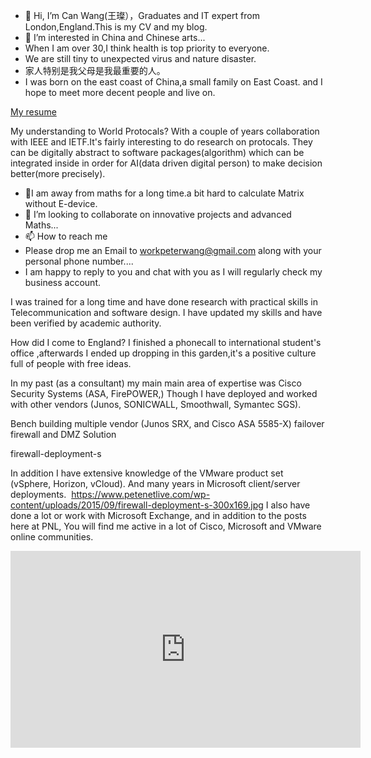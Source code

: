 - 👋 Hi, I’m Can Wang(王璨），Graduates and IT expert from London,England.This is my CV and my blog.
- 👀 I’m interested in China and Chinese arts...
- When I am over 30,I think health is top priority to everyone.
- We are still tiny to unexpected virus and nature disaster.
-   家人特别是我父母是我最重要的人。
-  I was born on the east coast of China,a small family on East Coast. and I hope to meet more decent people and live on.

<a href="https://www.linkedin.com/in/can-wang-391b831a5/">My resume</a>

My understanding to World Protocals?
With a couple of years collaboration with IEEE and IETF.It's fairly interesting to do research on protocals.
They can be digitally abstract to software packages(algorithm) which can be integrated inside in order for AI(data driven digital person) to make decision better(more precisely).

- 🌱I am away from maths for a long time.a bit hard to calculate Matrix without E-device.
- 💞️ I’m looking to collaborate on innovative projects and advanced Maths...
- 📫 How to reach me 
- Please drop me an Email to workpeterwang@gmail.com along with your personal phone number....
- I am happy to reply to you and chat with you as I will regularly check my business account.

I was trained for a long time and have done research with practical skills in Telecommunication and software design.
I have updated my skills and have been verified by academic authority.

How did I come to England?
I finished a phonecall to international student's office ,afterwards I ended up dropping in this garden,it's a positive culture full of people with free ideas.

In my past (as a consultant) my main main area of expertise was Cisco Security Systems (ASA, FirePOWER,) Though I have deployed and worked with other vendors (Junos, SONICWALL, Smoothwall, Symantec SGS).

Bench building multiple vendor (Junos SRX, and Cisco ASA 5585-X) failover firewall and DMZ Solution

firewall-deployment-s

In addition I have extensive knowledge of the VMware product set (vSphere, Horizon, vCloud). And many years in Microsoft client/server deployments.
<img> https://www.petenetlive.com/wp-content/uploads/2015/09/firewall-deployment-s-300x169.jpg</img>
I also have done a lot or work with Microsoft Exchange, and in addition to the posts here at PNL, You will find me active in a lot of Cisco, Microsoft and VMware online communities.

<iframe width="560" height="315" src="https://www.youtube.com/embed/femWpUQRKFY" title="YouTube video player" frameborder="0" allow="accelerometer; autoplay; clipboard-write; encrypted-media; gyroscope; picture-in-picture" allowfullscreen></iframe>


<!---
CanWang1987/CanWang1987 is a ✨ special ✨ repository because its `README.md` (this file) appears on your GitHub profile.
You can click the Preview link to take a look at your changes.
--->
